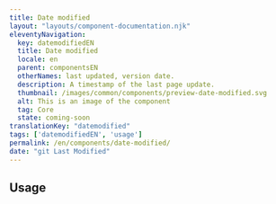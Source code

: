 ```yaml
---
title: Date modified
layout: "layouts/component-documentation.njk"
eleventyNavigation:
  key: datemodifiedEN
  title: Date modified
  locale: en
  parent: componentsEN
  otherNames: last updated, version date.
  description: A timestamp of the last page update.
  thumbnail: /images/common/components/preview-date-modified.svg
  alt: This is an image of the component
  tag: Core
  state: coming-soon
translationKey: "datemodified"
tags: ['datemodifiedEN', 'usage']
permalink: /en/components/date-modified/
date: "git Last Modified"
---
```


## Usage